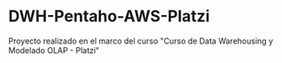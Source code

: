 # DWH-Pentaho-AWS-Platzi
Proyecto realizado en el marco del curso "Curso de Data Warehousing y Modelado OLAP - Platzi"
